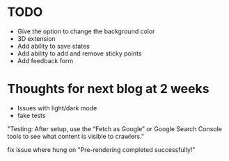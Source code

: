 TODO
==========
* Give the option to change the background color
* 3D extension
* Add ability to save states
* Add ability to add and remove sticky points
* Add feedback form




# Thoughts for next blog at 2 weeks
* Issues with light/dark mode
* fake tests


"Testing: After setup, use the “Fetch as Google” or Google Search Console tools to see what content is visible to crawlers."


fix issue where hung on "Pre-rendering completed successfully!"